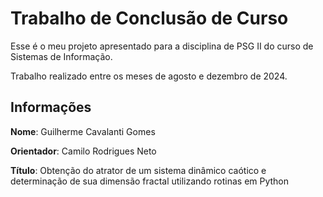 # Trabalho de Conclusão de Curso

Esse é o meu projeto apresentado para a disciplina de PSG II do curso de Sistemas de Informação.

Trabalho realizado entre os meses de agosto e dezembro de 2024.

## Informações
**Nome**: Guilherme Cavalanti Gomes

**Orientador**: Camilo Rodrigues Neto

**Título**: Obtenção do atrator de um sistema dinâmico caótico e determinação de sua dimensão fractal utilizando rotinas em Python
